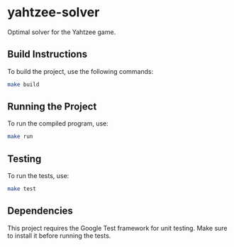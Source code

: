 # yahtzee-solver
Optimal solver for the Yahtzee game.

## Build Instructions
To build the project, use the following commands:

```bash
make build
```

## Running the Project
To run the compiled program, use:

```bash
make run
```

## Testing
To run the tests, use:

```bash
make test
```

## Dependencies
This project requires the Google Test framework for unit testing. Make sure to install it before running the tests.